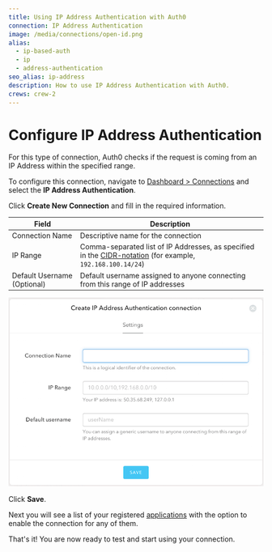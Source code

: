 ```yaml
---
title: Using IP Address Authentication with Auth0
connection: IP Address Authentication
image: /media/connections/open-id.png
alias:
  - ip-based-auth
  - ip
  - address-authentication
seo_alias: ip-address
description: How to use IP Address Authentication with Auth0.
crews: crew-2
---
```

# Configure IP Address Authentication

For this type of connection, Auth0 checks if the request is coming from an IP Address within the specified range. 

To configure this connection, navigate to [Dashboard > Connections](${manage_url}/#/connections/enterprise) and select the __IP Address Authentication__.

Click __Create New Connection__ and fill in the required information.

Field | Description
------|------------
Connection Name | Descriptive name for the connection
IP Range | Comma-separated list of IP Addresses, as specified in the [CIDR-notation](http://en.wikipedia.org/wiki/Classless_Inter-Domain_Routing) (for example, `192.168.100.14/24`)
Default Username (Optional) | Default username assigned to anyone connecting from this range of IP addresses

![IP Address Configuration](/media/articles/connections/enterprise/ip-address/ip.png)

Click __Save__.

Next you will see a list of your registered [applications](${manage_url}/#/applications) with the option to enable the connection for any of them.

That's it! You are now ready to test and start using your connection.
